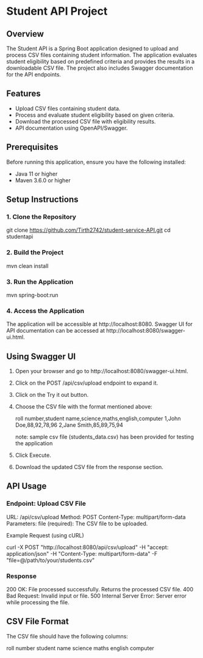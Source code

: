 # Student API Project

## Overview

The Student API is a Spring Boot application designed to upload and process CSV files containing student information. The application evaluates student eligibility based on predefined criteria and provides the results in a downloadable CSV file. The project also includes Swagger documentation for the API endpoints.

## Features

- Upload CSV files containing student data.
- Process and evaluate student eligibility based on given criteria.
- Download the processed CSV file with eligibility results.
- API documentation using OpenAPI/Swagger.

## Prerequisites

Before running this application, ensure you have the following installed:

- Java 11 or higher
- Maven 3.6.0 or higher

## Setup Instructions

### 1. Clone the Repository

git clone https://github.com/Tirth2742/student-service-API.git
cd studentapi

### 2. Build the Project

mvn clean install

### 3. Run the Application

mvn spring-boot:run

### 4. Access the Application

The application will be accessible at http://localhost:8080.
Swagger UI for API documentation can be accessed at http://localhost:8080/swagger-ui.html.

## Using Swagger UI

1. Open your browser and go to http://localhost:8080/swagger-ui.html.
2. Click on the POST /api/csv/upload endpoint to expand it.
3. Click on the Try it out button.
4. Choose the CSV file with the format mentioned above:

    roll number,student name,science,maths,english,computer
    1,John Doe,88,92,78,96
    2,Jane Smith,85,89,75,94

    note: sample csv file (students_data.csv) has been provided for testing the application

5. Click Execute.
6. Download the updated CSV file from the response section.

## API Usage

### Endpoint: Upload CSV File

URL: /api/csv/upload
Method: POST
Content-Type: multipart/form-data
Parameters:
    file (required): The CSV file to be uploaded.

Example Request (using cURL)

curl -X POST "http://localhost:8080/api/csv/upload" -H "accept: application/json" -H "Content-Type: multipart/form-data" -F "file=@/path/to/your/students.csv"

### Response

200 OK: File processed successfully. Returns the processed CSV file.
400 Bad Request: Invalid input or file.
500 Internal Server Error: Server error while processing the file.

## CSV File Format

The CSV file should have the following columns:

roll number
student name
science
maths
english
computer

